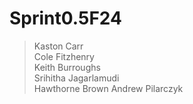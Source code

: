 # Sprint0.5F24
> Kaston Carr  
> Cole Fitzhenry  
> Keith Burroughs  
> Srihitha Jagarlamudi  
> Hawthorne Brown
> Andrew Pilarczyk  